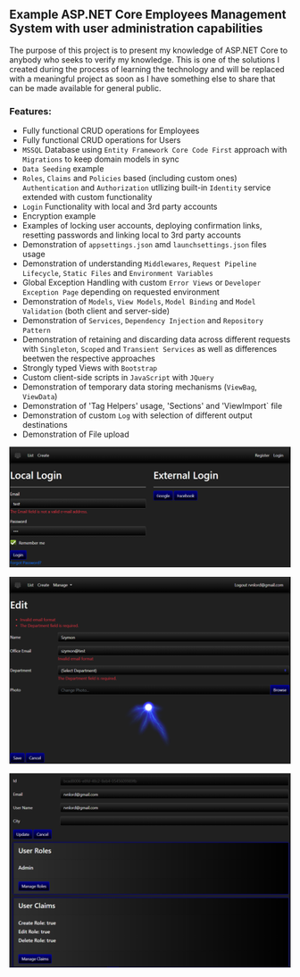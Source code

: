 ## Example ASP.NET Core Employees Management System with user administration capabilities

The purpose of this project is to present my knowledge of ASP.NET Core to anybody who seeks to verify my knowledge. This is one of the solutions I created during the process of learning the technology and will be replaced with a meaningful project as soon as I have something else to share that can be made available for general public.
   
### Features:

* Fully functional CRUD operations for Employees
* Fully functional CRUD operations for Users 
* `MSSQL` Database using `Entity Framework Core Code First` approach with `Migrations` to keep domain models in sync 
* `Data Seeding` example
* `Roles`, `Claims` and `Policies` based (including custom ones) `Authentication` and `Authorization` utllizing built-in `Identity` service extended with custom functionality
* `Login` Functionality with local and 3rd party accounts
* Encryption example
* Examples of locking user accounts, deploying confirmation links, resetting passwords and linking local to 3rd party accounts
* Demonstration of `appsettings.json` amd `launchsettings.json` files usage
* Demonstration of understanding `Middlewares`, `Request Pipeline Lifecycle`, `Static Files` and `Environment Variables`
* Global Exception Handling with custom `Error Views` or `Developer Exception Page` depending on requested environment
* Demonstration of `Models`, `View Models`, `Model Binding` and `Model Validation` (both client and server-side)
* Demonstration of `Services`, `Dependency Injection` and `Repository Pattern`
* Demonstration of retaining and discarding data across different requests with `Singleton`, `Scoped` and `Transient Services` as well as differences beetwen the respective approaches
* Strongly typed Views with `Bootstrap`
* Custom client-side scripts in `JavaScript` with `JQuery`
* Demonstration of temporary data storing mechanisms (`ViewBag`, `ViewData`)
* Demonstration of 'Tag Helpers' usage, 'Sections' and 'ViewImport` file
* Demonstration of custom `Log` with selection of different output destinations
* Demonstration of File upload

![1](/Images/2020-02-23_182718.png?raw=true)

![2](/Images/2020-02-23_182607.png?raw=true)

![3](/Images/2020-02-23_182427.png?raw=true)








